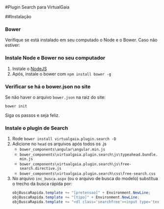 #Plugin Search para VirtualGaia

##Instalação

### Bower
Verifique se está instalado em seu computado o Node e o Bower. Caso não estiver:

### Instale Node e Bower no seu computador
 1. Instale o  [NodeJS](https://nodejs.org/en/)
 2. Após, instale o bower com `npm install bower -g`

### Verificar se há o bower.json no site
Se não haver o arquivo `bower.json`  na raiz do site:
```shell
bower init
```
Siga os passos e seja feliz.

### Instale o plugin de Search

 1. Rode `bower install virtualgaia.plugin.search -D`
 2. Adicione no `head` os arquivos  após todos os .js 
	 - `bower_components\angular\angular.min.js` 
	 - `bower_components\virtualgaia.plugin.search\js\typeahead.bundle.min.js` 
	 - `bower_components\virtualgaia.plugin.search\js\free-search.directive.js` 
	 - `bower_components\virtualgaia.plugin.search\css\free-search.css` 
 3. No arquivo `inc_busca.aspx` (ou o arquivo de busca do modelo) substitua o trecho da busca rápida por:
	```C#
	objBuscaRapida.template += "[pretensao]" + Environment.NewLine;         
	objBuscaRapida.template += "[tipo]" + Environment.NewLine;                      
	objBuscaRapida.template += "<dl class='searchfree'><input type='text' class='form-control' placeholder='Digite um bairro ou cidade' free-search /></dl>" + Environment.NewLine;

	```
